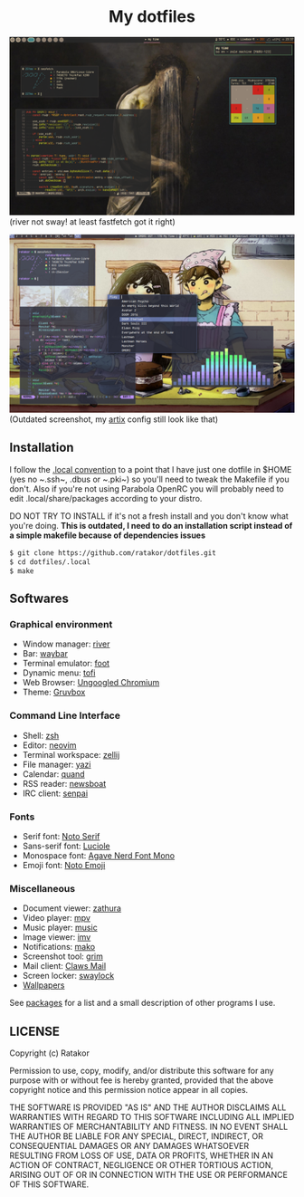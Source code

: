 <h1 align="center">My dotfiles</h1>

![screenshot 1](.local/share/screenshot/1.png)
(river not sway! at least fastfetch got it right)

![screenshot 2](.local/share/screenshot/2.png)
(Outdated screenshot, my [artix](https://github.com/ratakor/dotfiles/tree/artix) config still look like that)

## Installation
I follow the [.local convention](https://gist.github.com/Earnestly/84cf9670b7e11ae2eac6f753910efebe)
to a point that I have just one dotfile in $HOME (yes no ~.ssh~, .dbus or ~.pki~)
so you'll need to tweak the Makefile if you don't. Also if you're not using
Parabola OpenRC you will probably need to edit .local/share/packages according
to your distro.

DO NOT TRY TO INSTALL if it's not a fresh install and you don't know what you're doing.
**This is outdated, I need to do an installation script instead of a simple makefile because of dependencies issues**

	$ git clone https://github.com/ratakor/dotfiles.git
	$ cd dotfiles/.local
	$ make

## Softwares

### Graphical environment
- Window manager: [river](https://github.com/riverwm/river)
- Bar: [waybar](https://github.com/Alexays/Waybar)
- Terminal emulator: [foot](https://codeberg.org/dnkl/foot)
- Dynamic menu: [tofi](https://github.com/philj56/tofi)
- Web Browser: [Ungoogled Chromium](https://github.com/ungoogled-software/ungoogled-chromium)
- Theme: [Gruvbox](https://github.com/morhetz/gruvbox)

### Command Line Interface
- Shell: [zsh](https://github.com/zsh-users/zsh)
- Editor: [neovim](https://github.com/neovim/neovim)
- Terminal workspace: [zellij](https://zellij.dev/)
- File manager: [yazi](https://github.com/sxyazi/yazi)
- Calendar: [quand](https://github.com/ratakor/quand)
- RSS reader: [newsboat](https://newsboat.org/)
- IRC client: [senpai](https://sr.ht/~delthas/senpai/)

### Fonts
- Serif font: [Noto Serif](https://fonts.google.com/noto/specimen/Noto+Serif)
- Sans-serif font: [Luciole](https://luciole-vision.com)
- Monospace font: [Agave Nerd Font Mono](https://github.com/ryanoasis/nerd-fonts/tree/master/patched-fonts/Agave)
- Emoji font: [Noto Emoji](https://fonts.google.com/noto/specimen/Noto+Emoji)

### Miscellaneous
- Document viewer: [zathura](https://github.com/pwmt/zathura)
- Video player: [mpv](https://github.com/mpv-player/mpv)
- Music player: [music](.local/bin/music)
- Image viewer: [imv](https://sr.ht/~exec64/imv)
- Notifications: [mako](https://github.com/emersion/mako)
- Screenshot tool: [grim](https://sr.ht/~emersion/grim)
- Mail client: [Claws Mail](https://www.claws-mail.org)
- Screen locker: [swaylock](https://github.com/swaywm/swaylock)
- [Wallpapers](https://github.com/ratakor/wallpapers)

See [packages](.local/share/packages) for a list and a small description of
other programs I use.

## LICENSE
Copyright (c) Ratakor

Permission to use, copy, modify, and/or distribute this software for any
purpose with or without fee is hereby granted, provided that the above
copyright notice and this permission notice appear in all copies.

THE SOFTWARE IS PROVIDED "AS IS" AND THE AUTHOR DISCLAIMS ALL WARRANTIES WITH
REGARD TO THIS SOFTWARE INCLUDING ALL IMPLIED WARRANTIES OF MERCHANTABILITY AND
FITNESS. IN NO EVENT SHALL THE AUTHOR BE LIABLE FOR ANY SPECIAL, DIRECT,
INDIRECT, OR CONSEQUENTIAL DAMAGES OR ANY DAMAGES WHATSOEVER RESULTING FROM
LOSS OF USE, DATA OR PROFITS, WHETHER IN AN ACTION OF CONTRACT, NEGLIGENCE OR
OTHER TORTIOUS ACTION, ARISING OUT OF OR IN CONNECTION WITH THE USE OR
PERFORMANCE OF THIS SOFTWARE.
